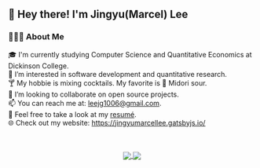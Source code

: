 ## 👋  Hey there! I'm Jingyu(Marcel) Lee

### **👨🏻‍💻  About Me**<br/>

🎓  I'm currently studying Computer Science and Quantitative Economics at Dickinson College.<br/>
🌱  I’m interested in software development and quantitative research.<br/>
🍸  My hobbie is mixing cocktails. My favorite is 🍈 Midori sour. <br/>
💞️  I’m looking to collaborate on open source projects.<br/>
📫  You can reach me at: leejg1006@gmail.com.<br/>
📄  Feel free to take a look at my [resumé](Resume_JingyuLee.pdf). <br/>
🌐  Check out my website: https://jingyumarcellee.gatsbyjs.io/<br/>
<br/>
<br/>
<p align="center">
<a href="https://github.com/JingyuMarcelLee">
  <img align="center"  src="https://github-readme-stats-eight-theta.vercel.app/api?username=JingyuMarcelLee&show_icons=true&theme=dracula&include_all_commits=true&count_private=true" />
  <img align="center"  src="https://github-readme-stats-eight-theta.vercel.app/api/top-langs/?username=JingyuMarcelLee&layout=compact&langs_count=8&theme=dracula" />
</a>
</p>
